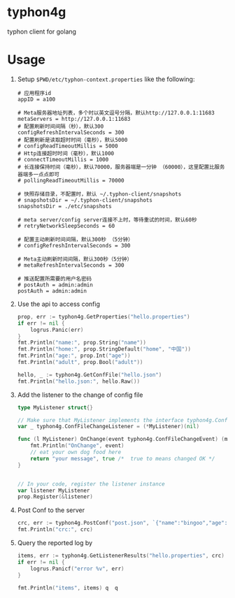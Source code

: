 # typhon4g
typhon client for golang

# Usage

1. Setup `$PWD/etc/typhon-context.properties` like the following:
 
    ```properties
    # 应用程序id
    appID = a100
    
    # Meta服务器地址列表，多个时以英文逗号分隔，默认http://127.0.0.1:11683
    metaServers = http://127.0.0.1:11683
    # 配置刷新时间间隔（秒），默认300
    configRefreshIntervalSeconds = 300
    # 配置刷新是读取超时时间（毫秒），默认5000
    # configReadTimeoutMillis = 5000
    # Http连接超时时间（毫秒），默认1000
    # connectTimeoutMillis = 1000
    # 长连接保持时间（毫秒），默认70000，服务器端是一分钟 （60000），这里配置比服务器端多一点点即可
    # pollingReadTimeoutMillis = 70000
    
    # 快照存储目录，不配置时，默认 ~/.typhon-client/snapshots
    # snapshotsDir = ~/.typhon-client/snapshots
    snapshotsDir = ./etc/snapshots
    
    # meta server/config server连接不上时，等待重试的时间，默认60秒
    # retryNetworkSleepSeconds = 60
    
    # 配置主动刷新时间间隔，默认300秒 （5分钟）
    # configRefreshIntervalSeconds = 300
    
    # Meta主动刷新时间间隔，默认300秒（5分钟）
    # metaRefreshIntervalSeconds = 300

    # 推送配置所需要的用户名密码
    # postAuth = admin:admin
    postAuth = admin:admin
    ```

1. Use the api to access config

    ```go
	prop, err := typhon4g.GetProperties("hello.properties")
	if err != nil {
		logrus.Panic(err)
	}
	fmt.Println("name:", prop.String("name"))
	fmt.Println("home:", prop.StringDefault("home", "中国"))
	fmt.Println("age:", prop.Int("age"))
	fmt.Println("adult", prop.Bool("adult"))
 
 	hello, _ := typhon4g.GetConfFile("hello.json")
 	fmt.Println("hello.json:", hello.Raw())
    ```
    
1. Add the listener to the change of config file

    ```go
    type MyListener struct{}
    
    // Make sure that MyListener implements the interface typhon4g.ConfFileChangeListener
    var _ typhon4g.ConfFileChangeListener = (*MyListener)(nil)
    
    func (l MyListener) OnChange(event typhon4g.ConfFileChangeEvent) (msg string, ok bool) {
        fmt.Println("OnChange", event)
        // eat your own dog food here
        return "your message", true /*  true to means changed OK */
    }
 
 
    // In your code, register the listener instance
    var listener MyListener
    prop.Register(&listener)
 
    ```

1. Post Conf to the server
    
    ```go
    crc, err := typhon4g.PostConf("post.json", `{"name":"bingoo","age":123}`, "all")
    fmt.Println("crc:", crc)
    ```

1. Query the reported log by 

    ```go
	items, err := typhon4g.GetListenerResults("hello.properties", crc)
	if err != nil {
		logrus.Panicf("error %v", err)
	}

	fmt.Println("items", items) q  q
    
    ```
